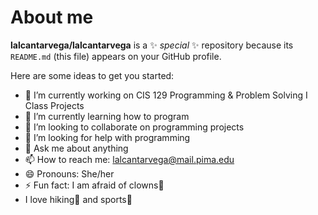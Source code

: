 # About me 


**lalcantarvega/lalcantarvega** is a ✨ _special_ ✨ repository because its `README.md` (this file) appears on your GitHub profile.

Here are some ideas to get you started:

- 🔭 I’m currently working on CIS 129 Programming & Problem Solving I Class Projects
- 🌱 I’m currently learning how to program
- 👯 I’m looking to collaborate on programming projects
- 🤔 I’m looking for help with programming
- 💬 Ask me about anything
- 📫 How to reach me: lalcantarvega@mail.pima.edu
- 😄 Pronouns: She/her
- ⚡ Fun fact: I am afraid of clowns🤡
- I love hiking🥾 and sports🏅

